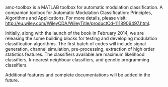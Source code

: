 amc-toolbox is a MATLAB toolbox for automatic modulation classification. A companion toolbox for Automatic Modulation Classification: Principles, Algorithms and Applications. For more details, please visit: http://eu.wiley.com/WileyCDA/WileyTitle/productCd-1118906497.html.

Initially, along with the launch of the book in February 2014, we are releasing the some building blocks for testing and developing modulation classification algorithms. The first batch of codes will include signal generation, channel simulation, pre-processing, extraction of high order statistics features. The classifiers available are maximum likelihood classifiers, k-nearest neighbour classifiers, and genetic programming classifiers.

Additional features and complete documentations will be added in the future.